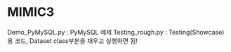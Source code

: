 # MIMIC3
Demo_PyMySQL.py : PyMySQL 예제
Testing_rough.py : Testing(Showcase)용 코드, Dataset class부분을 채우고 실행하면 됨!
